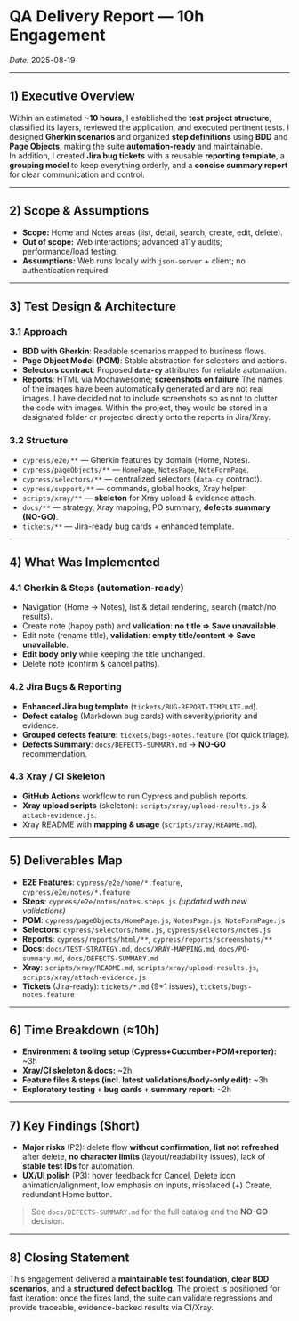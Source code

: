 # QA Delivery Report — 10h Engagement
*Date:* 2025-08-19

---

## 1) Executive Overview
Within an estimated **~10 hours**, I established the **test project structure**, classified its layers, reviewed the application, and executed pertinent tests. I designed **Gherkin scenarios** and organized **step definitions** using **BDD** and **Page Objects**, making the suite **automation-ready** and maintainable.  
In addition, I created **Jira bug tickets** with a reusable **reporting template**, a **grouping model** to keep everything orderly, and a **concise summary report** for clear communication and control.

---

## 2) Scope & Assumptions
- **Scope:** Home and Notes areas (list, detail, search, create, edit, delete).
- **Out of scope:** Web interactions; advanced a11y audits; performance/load testing.
- **Assumptions:** Web runs locally with `json-server` + client; no authentication required.

---

## 3) Test Design & Architecture
### 3.1 Approach
- **BDD with Gherkin**: Readable scenarios mapped to business flows.
- **Page Object Model (POM)**: Stable abstraction for selectors and actions.
- **Selectors contract**: Proposed **`data-cy`** attributes for reliable automation.
- **Reports**: HTML via Mochawesome; **screenshots on failure** The names of the images have been automatically generated and are not real images. I have decided not to include screenshots so as not to clutter the code with images. Within the project, they would be stored in a designated folder or projected directly onto the reports in Jira/Xray.

### 3.2 Structure
- `cypress/e2e/**` — Gherkin features by domain (Home, Notes).
- `cypress/pageObjects/**` — `HomePage`, `NotesPage`, `NoteFormPage`.
- `cypress/selectors/**` — centralized selectors (`data-cy` contract).
- `cypress/support/**` — commands, global hooks, Xray helper.
- `scripts/xray/**` — **skeleton** for Xray upload & evidence attach.
- `docs/**` — strategy, Xray mapping, PO summary, **defects summary (NO-GO)**.
- `tickets/**` — Jira-ready bug cards + enhanced template.

---

## 4) What Was Implemented
### 4.1 Gherkin & Steps (automation-ready)
- Navigation (Home → Notes), list & detail rendering, search (match/no results).
- Create note (happy path) and **validation**: **no title ⇒ Save unavailable**.
- Edit note (rename title), **validation**: **empty title/content ⇒ Save unavailable**.
- **Edit body only** while keeping the title unchanged.
- Delete note (confirm & cancel paths).

### 4.2 Jira Bugs & Reporting
- **Enhanced Jira bug template** (`tickets/BUG-REPORT-TEMPLATE.md`).  
- **Defect catalog** (Markdown bug cards) with severity/priority and evidence.  
- **Grouped defects feature**: `tickets/bugs-notes.feature` (for quick triage).  
- **Defects Summary**: `docs/DEFECTS-SUMMARY.md` → **NO-GO** recommendation.

### 4.3 Xray / CI Skeleton
- **GitHub Actions** workflow to run Cypress and publish reports.
- **Xray upload scripts** (skeleton): `scripts/xray/upload-results.js` & `attach-evidence.js`.
- Xray README with **mapping & usage** (`scripts/xray/README.md`).

---

## 5) Deliverables Map
- **E2E Features**: `cypress/e2e/home/*.feature`, `cypress/e2e/notes/*.feature`  
- **Steps**: `cypress/e2e/notes/notes.steps.js` *(updated with new validations)*  
- **POM**: `cypress/pageObjects/HomePage.js`, `NotesPage.js`, `NoteFormPage.js`  
- **Selectors**: `cypress/selectors/home.js`, `cypress/selectors/notes.js`  
- **Reports**: `cypress/reports/html/**`, `cypress/reports/screenshots/**`  
- **Docs**: `docs/TEST-STRATEGY.md`, `docs/XRAY-MAPPING.md`, `docs/PO-summary.md`, `docs/DEFECTS-SUMMARY.md`  
- **Xray**: `scripts/xray/README.md`, `scripts/xray/upload-results.js`, `scripts/xray/attach-evidence.js`  
- **Tickets** (Jira-ready): `tickets/*.md` (9+1 issues), `tickets/bugs-notes.feature`

---

## 6) Time Breakdown (≈10h)
- **Environment & tooling setup (Cypress+Cucumber+POM+reporter):** ~3h  
- **Xray/CI skeleton & docs:** ~2h  
- **Feature files & steps (incl. latest validations/body-only edit):** ~3h  
- **Exploratory testing + bug cards + summary report:** ~2h

---

## 7) Key Findings (Short)
- **Major risks** (P2): delete flow **without confirmation**, **list not refreshed** after delete, **no character limits** (layout/readability issues), lack of **stable test IDs** for automation.  
- **UX/UI polish** (P3): hover feedback for Cancel, Delete icon animation/alignment, low emphasis on inputs, misplaced (+) Create, redundant Home button.

> See `docs/DEFECTS-SUMMARY.md` for the full catalog and the **NO-GO** decision.

---

## 8) Closing Statement
This engagement delivered a **maintainable test foundation**, **clear BDD scenarios**, and a **structured defect backlog**. The project is positioned for fast iteration: once the fixes land, the suite can validate regressions and provide traceable, evidence-backed results via CI/Xray.
